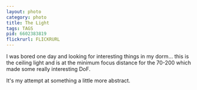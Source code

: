 ```yaml
---
layout: photo
category: photo
title: The Light
tags: TAGS
pid: 6602383819
flickrurl: FLICKRURL
---
```



I was bored one day and looking for interesting things in my dorm… this is the ceiling light and is at the minimum focus distance for the 70-200 which made some really interesting DoF.

It's my attempt at something a little more abstract.

